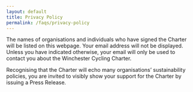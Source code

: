 ```yaml
---
layout: default
title: Privacy Policy
permalink: /faqs/privacy-policy
---
```


The names of organisations and individuals who have signed the Charter will be listed on this webpage. Your email address will not be displayed. Unless you have indicated otherwise, your email will only be used to contact you about the Winchester Cycling Charter.

Recognising that the Charter will echo many organisations’ sustainability policies, you are invited to visibly show your support for the Charter by issuing a Press Release.